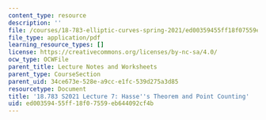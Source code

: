 ```yaml
---
content_type: resource
description: ''
file: /courses/18-783-elliptic-curves-spring-2021/ed00359455ff18f07559eb644092cf4b_MIT18_783S21_Slides7.pdf
file_type: application/pdf
learning_resource_types: []
license: https://creativecommons.org/licenses/by-nc-sa/4.0/
ocw_type: OCWFile
parent_title: Lecture Notes and Worksheets
parent_type: CourseSection
parent_uid: 34ce673e-528e-a9cc-e1fc-539d275a3d85
resourcetype: Document
title: '18.783 S2021 Lecture 7: Hasse''s Theorem and Point Counting'
uid: ed003594-55ff-18f0-7559-eb644092cf4b
---
```

